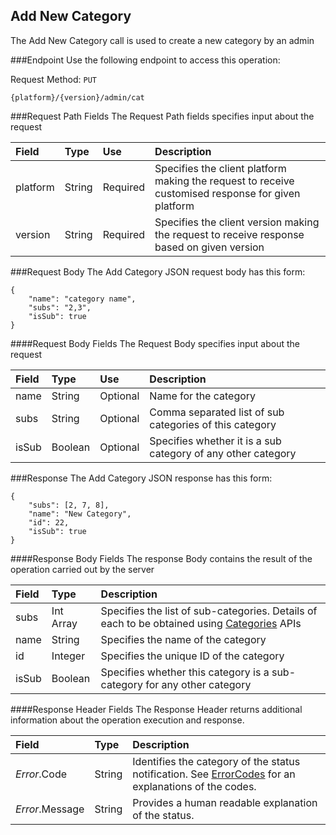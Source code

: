 Add New Category
-----------------------------
The Add New Category call is used to create a new category by an admin 

###Endpoint
Use the following endpoint to access this operation:

Request Method: `PUT`

	{platform}/{version}/admin/cat

###Request Path Fields
The Request Path fields specifies input about the request

| Field          | Type        | Use          | Description                                                                                        |
|:---------------|:------------|:-------------|:---------------------------------------------------------------------------------------------------|
| platform       | String      | Required     | Specifies the client platform making the request to receive customised response for given platform |
| version        | String      | Required     | Specifies the client version making the request to receive response based on given version         |


###Request Body
The Add Category JSON request body has this form:

    {
        "name": "category name",
        "subs": "2,3",
        "isSub": true
    }

####Request Body Fields
The Request Body specifies input about the request

| Field          | Type        | Use          | Description                                                                              |
|:---------------|:------------|:-------------|:-----------------------------------------------------------------------------------------|
| name           | String      | Optional     | Name for the category                                                            |
| subs           | String      | Optional     | Comma separated list of sub categories of this category                          |
| isSub          | Boolean     | Optional     | Specifies whether it is a sub category of any other category                |

###Response
The Add Category JSON response has this form:

    {
        "subs": [2, 7, 8],
        "name": "New Category",
        "id": 22,
        "isSub": true
    }

####Response Body Fields
The response Body contains the result of the operation carried out by the server

| Field     | Type      | Description                                                                                            |
|:----------|:----------|:-------------------------------------------------------------------------------------------------------|
| subs      | Int Array | Specifies the list of sub-categories. Details of each to be obtained using [Categories][] APIs |
| name      | String    | Specifies the name of the category                                                             |
| id        | Integer   | Specifies the unique ID of the category                                                        |
| isSub     | Boolean   | Specifies whether this category is a sub-category for any other category                            |

####Response Header Fields
The Response Header returns additional information about the operation execution and response.

| Field            | Type        | Description                                                                                                      |
|:-----------------|:------------|:-----------------------------------------------------------------------------------------------------------------|
| _Error_.Code    | String       | Identifies the category of the status notification. See [ErrorCodes][] for an explanations of the codes.         |
| _Error_.Message | String       | Provides a human readable explanation of the status.                                                             |

[ErrorCodes]: ../../appendix/ErrorCodes.md
[Categories]: ../application/GetCategories.md
